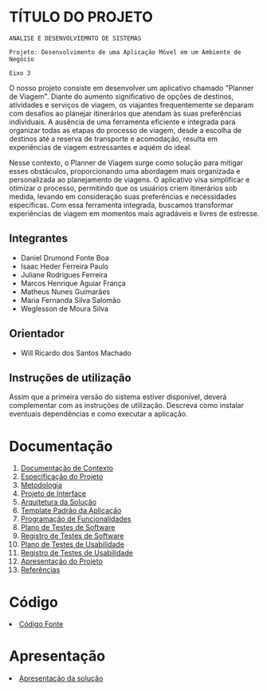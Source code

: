 # TÍTULO DO PROJETO

`ANALISE E DESENVOLVIEMNTO DE SISTEMAS`

`Projeto: Desenvolvimento de uma Aplicação Móvel em um Ambiente de Negócio`

`Eixo 3`

O nosso projeto consiste em desenvolver um aplicativo chamado "Planner de Viagem". Diante do aumento significativo de opções de destinos, atividades e serviços de viagem, os viajantes frequentemente se deparam com desafios ao planejar itinerários que atendam às suas preferências individuais. A ausência de uma ferramenta eficiente e integrada para organizar todas as etapas do processo de viagem, desde a escolha de destinos até a reserva de transporte e acomodação, resulta em experiências de viagem estressantes e aquém do ideal.

Nesse contexto, o Planner de Viagem surge como solução para mitigar esses obstáculos, proporcionando uma abordagem mais organizada e personalizada ao planejamento de viagens. O aplicativo visa simplificar e otimizar o processo, permitindo que os usuários criem itinerários sob medida, levando em consideração suas preferências e necessidades específicas. Com essa ferramenta integrada, buscamos transformar experiências de viagem em momentos mais agradáveis e livres de estresse.

## Integrantes

* Daniel Drumond Fonte Boa
* Isaac Heder Ferreira Paulo
* Juliane Rodrigues Ferreira
* Marcos Henrique Aguiar França
* Matheus Nunes Guimarães
* Maria Fernanda Silva Salomão
* Weglesson de Moura Silva

## Orientador

* Will Ricardo dos Santos Machado

## Instruções de utilização

Assim que a primeira versão do sistema estiver disponível, deverá complementar com as instruções de utilização. Descreva como instalar eventuais dependências e como executar a aplicação.

# Documentação

<ol>
<li><a href="docs/01-Documentação de Contexto.md"> Documentação de Contexto</a></li>
<li><a href="docs/02-Especificação do Projeto.md"> Especificação do Projeto</a></li>
<li><a href="docs/03-Metodologia.md"> Metodologia</a></li>
<li><a href="docs/04-Projeto de Interface.md"> Projeto de Interface</a></li>
<li><a href="docs/05-Arquitetura da Solução.md"> Arquitetura da Solução</a></li>
<li><a href="docs/06-Template Padrão da Aplicação.md"> Template Padrão da Aplicação</a></li>
<li><a href="docs/07-Programação de Funcionalidades.md"> Programação de Funcionalidades</a></li>
<li><a href="docs/08-Plano de Testes de Software.md"> Plano de Testes de Software</a></li>
<li><a href="docs/09-Registro de Testes de Software.md"> Registro de Testes de Software</a></li>
<li><a href="docs/10-Plano de Testes de Usabilidade.md"> Plano de Testes de Usabilidade</a></li>
<li><a href="docs/11-Registro de Testes de Usabilidade.md"> Registro de Testes de Usabilidade</a></li>
<li><a href="docs/12-Apresentação do Projeto.md"> Apresentação do Projeto</a></li>
<li><a href="docs/13-Referências.md"> Referências</a></li>
</ol>

# Código

<li><a href="src/README.md"> Código Fonte</a></li>

# Apresentação

<li><a href="presentation/README.md"> Apresentação da solução</a></li>
